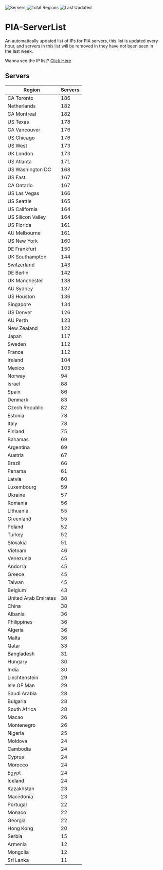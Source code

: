 ![Servers](https://img.shields.io/badge/Servers-7,934-darkgreen)
![Total Regions](https://img.shields.io/badge/Total_Regions-97-darkgreen)
![Last Updated](https://img.shields.io/badge/Last_Updated-April_28_2024_20:14_EDT-darkgreen)

# PIA-ServerList
An automatically updated list of IPs for PIA servers, this list is updated every hour, and servers in this list will be removed in they have not been seen in the last week.

Wanna see the IP list? [Click Here](./context.json)

## Servers
| Region               | Servers |
|----------------------|---------|
| CA Toronto | 186 |
| Netherlands | 182 |
| CA Montreal | 182 |
| US Texas | 178 |
| CA Vancouver | 176 |
| US Chicago | 176 |
| US West | 173 |
| UK London | 173 |
| US Atlanta | 171 |
| US Washington DC | 168 |
| US East | 167 |
| CA Ontario | 167 |
| US Las Vegas | 166 |
| US Seattle | 165 |
| US California | 164 |
| US Silicon Valley | 164 |
| US Florida | 161 |
| AU Melbourne | 161 |
| US New York | 160 |
| DE Frankfurt | 150 |
| UK Southampton | 144 |
| Switzerland | 143 |
| DE Berlin | 142 |
| UK Manchester | 138 |
| AU Sydney | 137 |
| US Houston | 136 |
| Singapore | 134 |
| US Denver | 126 |
| AU Perth | 123 |
| New Zealand | 122 |
| Japan | 117 |
| Sweden | 112 |
| France | 112 |
| Ireland | 104 |
| Mexico | 103 |
| Norway | 94 |
| Israel | 88 |
| Spain | 86 |
| Denmark | 83 |
| Czech Republic | 82 |
| Estonia | 78 |
| Italy | 78 |
| Finland | 75 |
| Bahamas | 69 |
| Argentina | 69 |
| Austria | 67 |
| Brazil | 66 |
| Panama | 61 |
| Latvia | 60 |
| Luxembourg | 59 |
| Ukraine | 57 |
| Romania | 56 |
| Lithuania | 55 |
| Greenland | 55 |
| Poland | 52 |
| Turkey | 52 |
| Slovakia | 51 |
| Vietnam | 46 |
| Venezuela | 45 |
| Andorra | 45 |
| Greece | 45 |
| Taiwan | 45 |
| Belgium | 43 |
| United Arab Emirates | 38 |
| China | 38 |
| Albania | 36 |
| Philippines | 36 |
| Algeria | 36 |
| Malta | 36 |
| Qatar | 33 |
| Bangladesh | 31 |
| Hungary | 30 |
| India | 30 |
| Liechtenstein | 29 |
| Isle OF Man | 29 |
| Saudi Arabia | 28 |
| Bulgaria | 28 |
| South Africa | 28 |
| Macao | 26 |
| Montenegro | 26 |
| Nigeria | 25 |
| Moldova | 24 |
| Cambodia | 24 |
| Cyprus | 24 |
| Morocco | 24 |
| Egypt | 24 |
| Iceland | 24 |
| Kazakhstan | 23 |
| Macedonia | 23 |
| Portugal | 22 |
| Monaco | 22 |
| Georgia | 22 |
| Hong Kong | 20 |
| Serbia | 15 |
| Armenia | 12 |
| Mongolia | 12 |
| Sri Lanka | 11 |